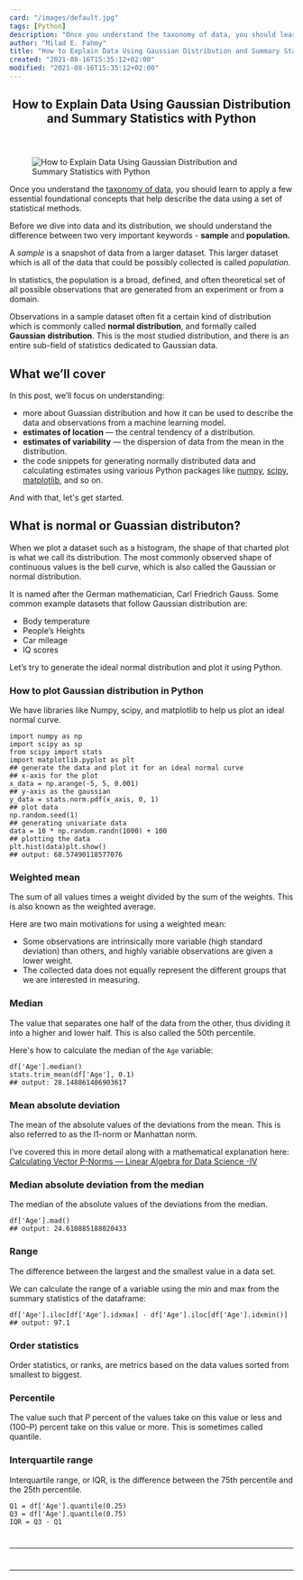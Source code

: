 ```yaml
---
card: "/images/default.jpg"
tags: [Python]
description: "Once you understand the taxonomy of data, you should learn to"
author: "Milad E. Fahmy"
title: "How to Explain Data Using Gaussian Distribution and Summary Statistics with Python"
created: "2021-08-16T15:35:12+02:00"
modified: "2021-08-16T15:35:12+02:00"
---
```

<div class="site-wrapper">
<main id="site-main" class="site-main outer">
<div class="inner">
<article class="post-full post tag-python tag-data tag-data-analysis tag-statistics ">
<header class="post-full-header">
<h1 class="post-full-title">How to Explain Data Using Gaussian Distribution and Summary Statistics with Python</h1>
</header>
<figure class="post-full-image">
<picture>
<source media="(max-width: 700px)" sizes="1px" srcset="data:image/gif;base64,R0lGODlhAQABAIAAAAAAAP///yH5BAEAAAAALAAAAAABAAEAAAIBRAA7 1w">
<source media="(min-width: 701px)" sizes="(max-width: 800px) 400px,
(max-width: 1170px) 700px,
1400px" srcset="/news/content/images/size/w300/2020/11/1.jpeg 300w,
/news/content/images/size/w600/2020/11/1.jpeg 600w,
/news/content/images/size/w1000/2020/11/1.jpeg 1000w,
/news/content/images/size/w2000/2020/11/1.jpeg 2000w">
<img onerror="this.style.display='none'" src="/news/content/images/size/w2000/2020/11/1.jpeg" alt="How to Explain Data Using Gaussian Distribution and Summary Statistics with Python">
</picture>
</figure>
<section class="post-full-content">
<div class="post-content">
<p>Once you understand the <a href="https://towardsdatascience.com/types-of-structured-data-every-data-science-enthusiast-should-know-a656b95afbe2" rel="noopener">taxonomy of data</a>, you should learn to apply a few essential foundational concepts that help describe the data using a set of statistical methods.</p><p>Before we dive into data and its distribution, we should understand the difference between two very important keywords - <strong>sample </strong>and<strong> population.</strong></p><p>A <em><em>sample</em></em> is a snapshot of data from a larger dataset. This larger dataset which is all of the data that could be possibly collected is called <em><em>population.</em></em><strong><strong><em><em> </em></em></strong></strong></p><p>In statistics,<strong><strong><em><em> </em></em></strong></strong>the<strong><strong><em><em> </em></em></strong></strong>population is a broad, defined, and often theoretical set of all possible observations that are generated from an experiment or from a domain.</p><p>Observations in a sample dataset often fit a certain kind of distribution which is commonly called <strong><strong>normal distribution</strong></strong>, and formally called <strong><strong>Gaussian</strong></strong> <strong>distribution</strong>. This is the most studied distribution, and there is an entire sub-field of statistics dedicated to Gaussian data.</p><h2 id="what-we-ll-cover">What we’ll cover</h2><p>In this post, we’ll focus on understanding:</p><ul><li>more about Guassian distribution and how it can be used to describe the data and observations from a machine learning model.</li><li><strong><strong>estimates of location </strong></strong>— the central tendency of a distribution.</li><li><strong><strong>estimates of variability</strong></strong> — the dispersion of data from the mean in the distribution.</li><li>the code snippets for generating normally distributed data and calculating estimates using various Python packages like <a href="https://towardsdatascience.com/numpy-essentials-for-data-science-25dc39fae39" rel="noopener">numpy</a>, <a href="https://www.scipy.org/docs.html" rel="noopener nofollow">scipy</a>, <a href="https://matplotlib.org/" rel="noopener nofollow">matplotlib</a>, and so on.</li></ul><p>And with that, let's get started.</p><h2 id="what-is-normal-or-guassian-distributon">What is normal or Guassian distributon?</h2><p>When we plot a dataset such as a histogram, the shape of that charted plot is what we call its distribution. The most commonly observed shape of continuous values is the bell curve, which is also called the Gaussian or normal distribution.</p><p>It is named after the German mathematician, Carl Friedrich Gauss. Some common example datasets that follow Gaussian distribution are:</p><ul><li>Body temperature</li><li>People’s Heights</li><li>Car mileage</li><li>IQ scores</li></ul><p>Let’s try to generate the ideal normal distribution and plot it using Python.</p><h3 id="how-to-plot-gaussian-distribution-in-python">How to plot Gaussian distribution in Python</h3><p>We have libraries like Numpy, scipy, and matplotlib to help us plot an ideal normal curve.</p><pre><code class="language-py">import numpy as np
import scipy as sp
from scipy import stats
import matplotlib.pyplot as plt
## generate the data and plot it for an ideal normal curve
## x-axis for the plot
x_data = np.arange(-5, 5, 0.001)
## y-axis as the gaussian
y_data = stats.norm.pdf(x_axis, 0, 1)
## plot data
np.random.seed(1)
## generating univariate data
data = 10 * np.random.randn(1000) + 100
## plotting the data
plt.hist(data)plt.show()
## output: 68.57490118577076</code></pre><h3 id="weighted-mean">Weighted mean</h3><p>The sum of all values times a weight divided by the sum of the weights. This is also known as the weighted average.</p><p>Here are two main motivations for using a weighted mean:</p><ul><li>Some observations are intrinsically more variable (high standard deviation) than others, and highly variable observations are given a lower weight.</li><li>The collected data does not equally represent the different groups that we are interested in measuring.</li></ul><h3 id="median">Median</h3><p>The value that separates one half of the data from the other, thus dividing it into a higher and lower half. This is also called the 50th percentile.</p><p>Here's how to calculate the median of the <code>Age</code> variable:</p><pre><code class="language-py">df['Age'].median()
stats.trim_mean(df['Age'], 0.1)
## output: 28.148861406903617</code></pre><h3 id="mean-absolute-deviation">Mean absolute deviation</h3><p>The mean of the absolute values of the deviations from the mean. This is also referred to as the l1-norm or Manhattan norm.</p><p>I’ve covered this in more detail along with a mathematical explanation here: <a href="https://towardsdatascience.com/calculating-vector-p-norms-linear-algebra-for-data-science-iv-400511cffcf0">Calculating Vector P-Norms — Linear Algebra for Data Science -IV</a></p><h3 id="median-absolute-deviation-from-the-median">Median absolute deviation from the median</h3><p>The median of the absolute values of the deviations from the median.</p><pre><code class="language-py">df['Age'].mad()
## output: 24.610885188020433</code></pre><h3 id="range">Range</h3><p>The difference between the largest and the smallest value in a data set.</p><p>We can calculate the range of a variable using the min and max from the summary statistics of the dataframe:</p><pre><code class="language-py">df['Age'].iloc[df['Age'].idxmax] - df['Age'].iloc[df['Age'].idxmin()]
## output: 97.1</code></pre><h3 id="order-statistics">Order statistics</h3><p>Order statistics, or ranks, are metrics based on the data values sorted from smallest to biggest.</p><h3 id="percentile-1">Percentile</h3><p>The value such that <em><em>P</em></em> percent of the values take on this value or less and (100–P) percent take on this value or more. This is sometimes called quantile.</p><h3 id="interquartile-range">Interquartile range</h3><p>Interquartile range, or IQR, is the difference between the 75th percentile and the 25th percentile.</p><pre><code class="language-py">Q1 = df['Age'].quantile(0.25)
Q3 = df['Age'].quantile(0.75)
IQR = Q3 - Q1
</div>
<hr>
<hr>
</section>
</article>
</div>
</main>
</div>
<!-- Google Tag Manager (noscript) -->
<!-- End Google Tag Manager (noscript) -->
